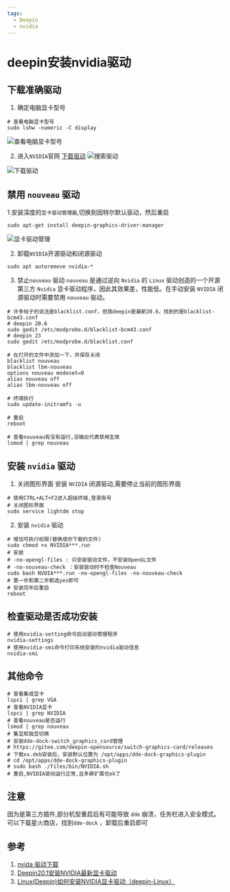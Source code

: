 ```yaml
---
tags:
  - Deepin
  - nvidia
---
```

# deepin安装nvidia驱动

## 下载准确驱动
1. 确定电脑显卡型号
```shell
# 查看电脑显卡型号
sudo lshw -numeric -C display
```
![查看电脑显卡型号](/Images/Deepin/Deepin安装nvidia驱动/step_1.png '查看电脑显卡型号')

2. 进入`NVIDIA`官网 [下载驱动](https://www.nvidia.cn/Download/index.aspx?lang=cn)
![搜索驱动](/Images/Deepin/Deepin安装nvidia驱动/step_2.png '搜索驱动')

![下载驱动](/Images/Deepin/Deepin安装nvidia驱动/step_3.png '下载驱动')

## 禁用 `nouveau` 驱动
1.安装深度的`显卡驱动管理器`,切换到因特尔默认驱动，然后重启
```shell
sudo apt-get install deepin-graphics-driver-manager
```
![显卡驱动管理](/Images/Deepin/Deepin安装nvidia驱动/step_4.png '显卡驱动管理')

2. 卸载`NVIDIA`开源驱动和闭源驱动
```shell
sudo apt autoremove nvidia-*
```

3. 禁止`nouveau` 驱动
`nouveau` 是通过逆向 `Nvidia` 的 `Linux` 驱动创造的一个开源第三方 `Nvidia` 显卡驱动程序，因此其效果差，性能低。在手动安装 `NVIDIA` 闭源驱动时需要禁用 `nouveau` 驱动。
```shell
# 许多帖子的说法是blacklist.conf，但我deepin是最新20.6，找到的是blacklist-bcm43.conf
# deepin 20.6
sudo gedit /etc/modprobe.d/blacklist-bcm43.conf
# deepin 23
sudo gedit /etc/modprobe.d/blacklist.conf

# 在打开的文件中添加一下，并保存关闭
blacklist nouveau
blacklist lbm-nouveau
options nouveau modeset=0
alias nouveau off
alias lbm-nouveau off

# 终端执行
sudo update-initramfs -u

# 重启
reboot

# 查看nouveau有没有运行,没输出代表禁用生效
lsmod | grep nouveau
```

## 安装 `nvidia` 驱动

1. 关闭图形界面
安装 `NVIDIA` 闭源驱动,需要停止当前的图形界面
```shell
# 使用CTRL+ALT+F2进入超级终端,登录账号
# 关闭图形界面
sudo service lightdm stop
```

2. 安装 `nvidia` 驱动
```shell
# 增加可执行权限(替换成你下载的文件)
sudo chmod +x NVIDIA***.run
# 安装
# -no-opengl-files : 只安装驱动文件，不安装OpenGL文件
# -no-nouveau-check ：安装驱动时不检查Nouveau
sudo bash NVDIA***.run -no-opengl-files -no-nouveau-check
# 第一步和第二步都选yes即可
# 安装完毕后重启
reboot
```

## 检查驱动是否成功安装
```shell
# 使用nvidia-setting命令启动驱动管理程序
nvidia-settings
# 使用nvidia-smi命令打印系统安装的nvidia驱动信息
nvidia-smi
```

## 其他命令
```shell
# 查看集成显卡
lspci | grep VGA
# 查看NVIDIA显卡
lspci | grep NVIDIA
# 查看nouveau是否运行
lsmod | grep nouveau
# 集显和独显切换
# 安装dde-dock-switch_graphics_card管理
# https://gitee.com/deepin-opensource/switch-graphics-card/releases
# 下载xx.deb安装后，安装默认位置为 /opt/apps/dde-dock-graphics-plugin
# cd /opt/apps/dde-dock-graphics-plugin
# sudo bash ./files/bin/NVIDIA.sh
# 重启,NVIDIA驱动运行正常,且多屏扩展也ok了
```

## 注意
因为是第三方插件,部分机型重启后有可能导致 `dde` 崩溃，任务栏进入安全模式。可以下载星火商店，找到`dde-dock` ，卸载后重启即可

## 参考
1. [nvida 驱动下载](https://www.nvidia.cn/geforce/drivers/)
1. [Deepin20.1安装NVIDIA最新显卡驱动](https://bbs.deepin.org/post/213544)
1. [Linux(Deepin)如何安装NVIDIA显卡驱动（deepin-Linux）](https://www.likecs.com/show-187504.html)
